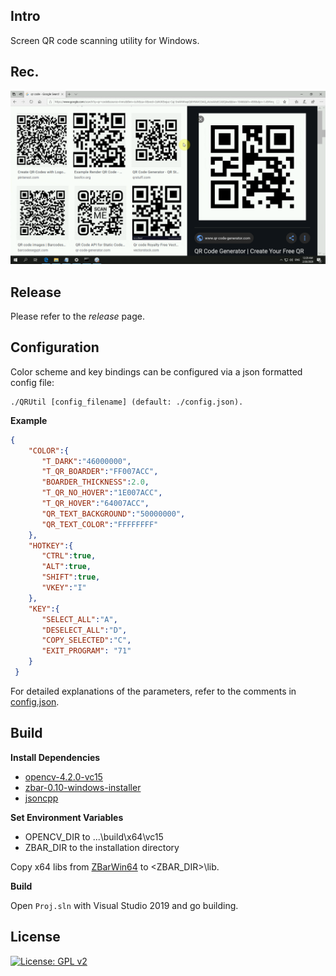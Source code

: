 ## Intro

Screen QR code scanning utility for Windows.

## Rec.

![rec](ReadMe/rec.gif)

## Release

Please refer to the *release* page.

## Configuration

Color scheme and key bindings can be configured via a json formatted config file:

```shell
./QRUtil [config_filename] (default: ./config.json).
```

**Example**

```json
{
    "COLOR":{
       "T_DARK":"46000000",
       "T_QR_BOARDER":"FF007ACC",
       "BOARDER_THICKNESS":2.0, 
       "T_QR_NO_HOVER":"1E007ACC",
       "T_QR_HOVER":"64007ACC",
       "QR_TEXT_BACKGROUND":"50000000",
       "QR_TEXT_COLOR":"FFFFFFFF"
    },
    "HOTKEY":{ 
       "CTRL":true,
       "ALT":true,
       "SHIFT":true,
       "VKEY":"I"
    },
    "KEY":{
       "SELECT_ALL":"A",
       "DESELECT_ALL":"D",
       "COPY_SELECTED":"C",
       "EXIT_PROGRAM": "71"
    }
 }
```

For detailed explanations of the parameters, refer to the comments in [config.json](./QRUtil/config.json).

## Build

**Install Dependencies**

- [opencv-4.2.0-vc15](https://sourceforge.net/projects/opencvlibrary/files/4.2.0/opencv-4.2.0-vc14_vc15.exe/download)
- [zbar-0.10-windows-installer](http://sourceforge.net/projects/zbar/files/zbar/0.10/zbar-0.10-setup.exe/download)
- [jsoncpp](https://github.com/open-source-parsers/jsoncpp)

**Set Environment Variables**

- OPENCV_DIR to ...\build\x64\vc15
- ZBAR_DIR to the installation directory

Copy x64 libs from [ZBarWin64](https://github.com/dani4/ZBarWin64/tree/master/lib) to <ZBAR_DIR>\lib.

**Build**

Open `Proj.sln` with Visual Studio 2019 and go building.

## License

[![License: GPL v2](https://img.shields.io/badge/License-GPL%20v2-blue.svg)](https://www.gnu.org/licenses/old-licenses/gpl-2.0.en.html)

